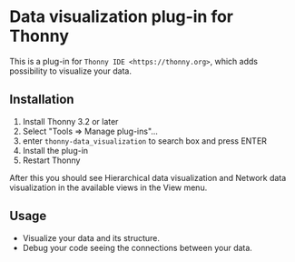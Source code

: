 # Data visualization plug-in for Thonny

This is a plug-in for `Thonny IDE <https://thonny.org>`, which adds possibility to 
visualize your data. 

## Installation

1. Install Thonny 3.2 or later
2. Select "Tools => Manage plug-ins"...
3. enter ``thonny-data_visualization`` to search box and press ENTER
4. Install the plug-in
5. Restart Thonny

After this you should see Hierarchical data visualization and Network data visualization in the available views in the View menu.

## Usage

* Visualize your data and its structure.
* Debug your code seeing the connections between your data.